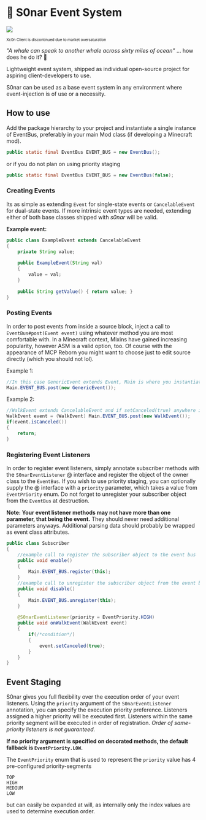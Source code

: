 
# 📡 S0nar Event System 
![](https://i.imgur.com/FcMKY9H.png)

<sup><sub>Xc0n Client is discontinued due to market oversaturation</sub></sup>

*"A whale can speak to another whale across sixty miles of ocean"* ... how does he do it? 🐳

Lightweight event system, shipped as individual open-source project for aspiring client-developers to use.

S0nar can be used as a base event system in any environment where event-injection is of use or a necessity.


## How to use
Add the package hierarchy to your project and instantiate a single instance of EventBus, preferably in your main Mod class (if developing a Minecraft mod).

```java
public static final EventBus EVENT_BUS = new EventBus();
```
 or if you do not plan on using priority staging
 ```java
public static final EventBus EVENT_BUS = new EventBus(false);
```

### Creating Events
Its as simple as extending ``Event`` for single-state events or ``CancelableEvent`` for dual-state events. If more intrinsic event types are needed, extending either of both base classes shipped with *s0nar* will be valid.

**Example event:**
```java
public class ExampleEvent extends CancelableEvent 
{
	private String value;
	
	public ExampleEvent(String val)
	{
		value = val;
	}
	
	public String getValue() { return value; }
}
```
### Posting Events
In order to post events from inside a source block, inject a call to `EventBus#post(Event event)` using whatever method you are most comfortable with. In a Minecraft context, Mixins have gained increasing popularity, however ASM is a valid option, too. Of course with the appearance of MCP Reborn you might want to choose just to edit source directly (which you should not lol).

Example 1:
```java
//In this case GenericEvent extends Event, Main is where you instantiated the event bus
Main.EVENT_BUS.post(new GenericEvent());
```
Example 2:
```java
//WalkEvent extends CancelableEvent and if setCanceled(true) anywhere in the event raise chain, the resulting event instance will cause a return.
WalkEvent event = (WalkEvent) Main.EVENT_BUS.post(new WalkEvent());
if(event.isCanceled())
{
	return; 
}
```
### Registering Event Listeners
In order to register event listeners, simply annotate subscriber methods with the `S0narEventListener` @ interface and register the object of the owner class to the `EventBus`. If you wish to use priority staging, you can optionally supply the @ interface with a `priority` parameter, which takes a value from `EventPriority` enum. Do not forget to unregister your subscriber object from the `EventBus` at destruction.

**Note: Your event listener methods may not have more than one parameter, that being the event.** They should never need additional parameters anyways. Additional parsing data should probably be wrapped as event class attributes.

```java
public class Subscriber
{
	//example call to register the subscriber object to the event bus	
	public void enable()
	{
		Main.EVENT_BUS.register(this);
	}
	//example call to unregister the subscriber object from the event bus
	public void disable()
	{
		Main.EVENT_BUS.unregister(this);
	}
	
	@S0narEventListener(priority = EventPriority.HIGH)
	public void onWalkEvent(WalkEvent event)
	{
		if(/*condition*/)
		{
			event.setCanceled(true);
		}
	}
}
```
## Event Staging
S0nar gives you full flexibility over the execution order of your event listeners. Using the `priority` argument of the `S0narEventListener` annotation, you can specify the execution priority preference. Listeners assigned a higher priority will be executed first. Listeners within the same priority segment will be executed in order of registration. *Order of same-priority listeners is not guaranteed.*

**If no priority argument is specified on decorated methods, the default fallback is `EventPriority.LOW`.**

The `EventPriority` enum that is used to represent the `priority` value has 4 pre-configured priority-segments
```
TOP
HIGH
MEDIUM
LOW
```
but can easily be expanded at will, as internally only the index values are used to determine execution order. 

